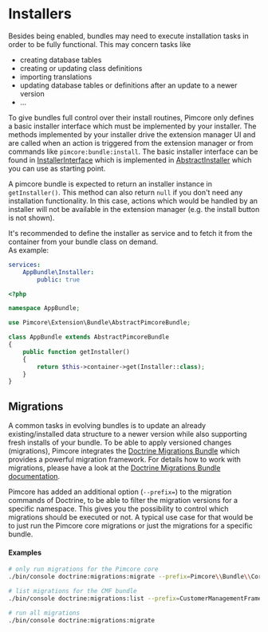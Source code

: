 # Installers

Besides being enabled, bundles may need to execute installation tasks in order to be fully functional. This may concern
tasks like

* creating database tables
* creating or updating class definitions
* importing translations
* updating database tables or definitions after an update to a newer version
* ...

To give bundles full control over their install routines, Pimcore only defines a basic installer interface which must be 
implemented by your installer. The methods implemented by your installer drive the extension manager UI and are called when
an action is triggered from the extension manager or from commands like `pimcore:bundle:install`. The basic installer
interface can be found in [InstallerInterface](https://github.com/pimcore/pimcore/blob/master/lib/Extension/Bundle/Installer/InstallerInterface.php) which
is implemented in [AbstractInstaller](https://github.com/pimcore/pimcore/blob/master/lib/Extension/Bundle/Installer/AbstractInstaller.php)
which you can use as starting point.

A pimcore bundle is expected to return an installer instance in `getInstaller()`. This method can also return `null` if you
don't need any installation functionality. In this case, actions which would be handled by an installer will not be available
in the extension manager (e.g. the install button is not shown).

It's recommended to define the installer as service and to fetch it from the container from your bundle class on demand.  
As example:

```yml
services:
    AppBundle\Installer:
        public: true
```

```php
<?php

namespace AppBundle;

use Pimcore\Extension\Bundle\AbstractPimcoreBundle;

class AppBundle extends AbstractPimcoreBundle
{
    public function getInstaller()
    {
        return $this->container->get(Installer::class);
    }
}
```

## Migrations

A common tasks in evolving bundles is to update an already existing/installed data structure to a newer version while also
supporting fresh installs of your bundle. To be able to apply versioned changes (migrations), Pimcore integrates the
[Doctrine Migrations Bundle](https://symfony.com/doc/current/bundles/DoctrineMigrationsBundle/index.html)  which
provides a powerful migration framework.
For details how to work with migrations, please have a look at the [Doctrine Migrations Bundle documentation](https://symfony.com/doc/current/bundles/DoctrineMigrationsBundle/index.html). 
  
Pimcore has added an additional option (`--prefix=`) to the migration commands of Doctrine, to be able to filter the migration versions
for a specific namespace. This gives you the possibility to control which migrations should be executed or not. 
A typical use case for that would be to just run the Pimcore core migrations or just the migrations for a specific bundle. 

#### Examples 

```bash
# only run migrations for the Pimcore core
./bin/console doctrine:migrations:migrate --prefix=Pimcore\\Bundle\\CoreBundle

# list migrations for the CMF bundle
./bin/console doctrine:migrations:list --prefix=CustomerManagementFrameworkBundle\\Migrations

# run all migrations
./bin/console doctrine:migrations:migrate 
```  